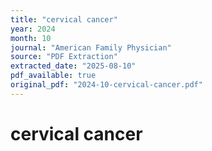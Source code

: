 ```yaml
---
title: "cervical cancer"
year: 2024
month: 10
journal: "American Family Physician"
source: "PDF Extraction"
extracted_date: "2025-08-10"
pdf_available: true
original_pdf: "2024-10-cervical-cancer.pdf"
---
```


# cervical cancer

